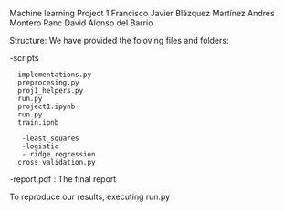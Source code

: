 Machine learning Project 1
Francisco Javier Blázquez Martínez
Andrés Montero Ranc
David Alonso del Barrio

Structure:
We have provided the foloving files and folders:

-scripts

      implementations.py
      preprocesing.py 
      proj1_helpers.py
      run.py 
      project1.ipynb 
      run.py
      train.ipnb 

       -least_squares 
       -logistic 
       - ridge regression 
      cross_validation.py 
-report.pdf : The final report

To reproduce our results, executing run.py







